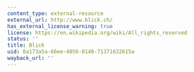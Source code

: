 ```yaml
---
content_type: external-resource
external_url: http://www.blick.ch/
has_external_license_warning: true
license: https://en.wikipedia.org/wiki/All_rights_reserved
status: ''
title: Blick
uid: 0a173a5a-66ee-4856-8140-71371632615a
wayback_url: ''
---
```

